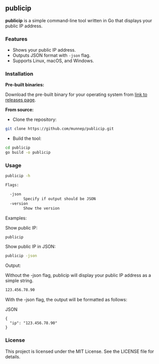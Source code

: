 ## publicip

**publicip** is a simple command-line tool written in Go that displays your public IP address.

### Features

* Shows your public IP address.
* Outputs JSON format with `-json` flag.
* Supports Linux, macOS, and Windows.

### Installation

**Pre-built binaries:**

Download the pre-built binary for your operating system from [link to releases page](https://github.com/munnep/publicip/releases).

**From source:**

- Clone the repository:

```bash
git clone https://github.com/munnep/publicip.git
```
- Build the tool:
```Bash
cd publicip
go build -o publicip
```

### Usage

```bash
publicip -h

Flags:

  -json
        Specify if output should be JSON
  -version
        Show the version
```

Examples:

Show public IP:
```bash
publicip
```

Show public IP in JSON:
```Bash
publicip -json
```

Output:

Without the -json flag, publicip will display your public IP address as a simple string.
```bash
123.456.78.90
```

With the -json flag, the output will be formatted as follows:

JSON
```
{
  "ip": "123.456.78.90"
}
```

### License
This project is licensed under the MIT License. See the LICENSE file for details.
